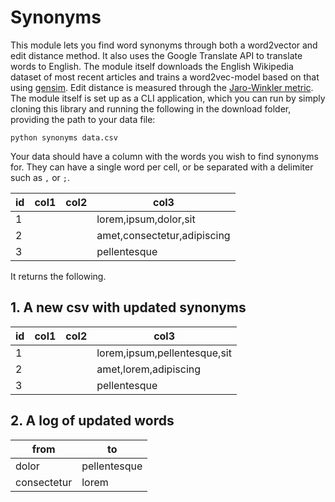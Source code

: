 # Synonyms
This module lets you find word synonyms through both a word2vector and edit distance method. It also uses the Google Translate API to translate words to English. The module itself downloads the English Wikipedia dataset of most recent articles and trains a word2vec-model based on that using [gensim](https://pypi.org/project/gensim/). Edit distance is measured through the [Jaro-Winkler metric](https://en.wikipedia.org/wiki/Jaro%E2%80%93Winkler_distance). The module itself is set up as a CLI application, which you can run by simply cloning this library and running the following in the download folder, providing the path to your data file:

`python synonyms data.csv`

Your data should have a column with the words you wish to find synonyms for. They can have a single word per cell, or be separated with a delimiter such as `,` or `;`.

| id | col1 | col2 | col3                          |
|----|------|------|-------------------------------|
| 1  |      |      | lorem,ipsum,dolor,sit         |
| 2  |      |      | amet,consectetur,adipiscing   |
| 3  |      |      | pellentesque                  |


It returns the following.

## 1. A new csv with updated synonyms
| id | col1 | col2 | col3                          |
|----|------|------|-------------------------------|
| 1  |      |      | lorem,ipsum,pellentesque,sit  |
| 2  |      |      | amet,lorem,adipiscing         |
| 3  |      |      | pellentesque                  |

## 2. A log of updated words

| from        | to           |
|-------------|--------------|
| dolor       | pellentesque |
| consectetur | lorem        |
